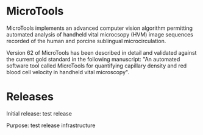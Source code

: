 # MicroTools
MicroTools implements an advanced computer vision algorithm permitting automated analysis of handheld vital microcsopy (HVM) image sequences recorded of the human and porcine sublingual microcirculation.

Version 62 of MicroTools has been described in detail and validated against the current gold standard in the following manuscript: "An automated software tool called MicroTools for quantifying capillary density and red blood cell velocity in handheld vital microscopy".

# Releases
Initial release: test release

Purpose: test release infrastructure
